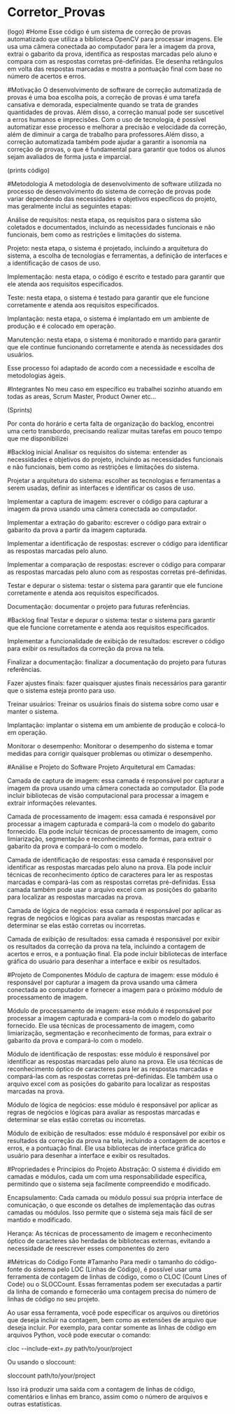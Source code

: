 # Corretor_Provas
(logo)
#Home
Esse código é um sistema de correção de provas automatizado que utiliza a biblioteca OpenCV para processar imagens. Ele usa uma câmera conectada ao computador para ler a imagem da prova, extrai o gabarito da prova, identifica as respostas marcadas pelo aluno e compara com as respostas corretas pré-definidas. Ele desenha retângulos em volta das respostas marcadas e mostra a pontuação final com base no número de acertos e erros.

#Motivação
O desenvolvimento de software de correção automatizada de provas é uma boa escolha pois, a correção de provas é uma tarefa cansativa e demorada, especialmente quando se trata de grandes quantidades de provas. Além disso, a correção manual pode ser suscetível a erros humanos e imprecisões. Com o uso de tecnologia, é possível automatizar esse processo e melhorar a precisão e velocidade da correção, além de diminuir a carga de trabalho para professores.Além disso, a correção automatizada também pode ajudar a garantir a isonomia na correção de provas, o que é fundamental para garantir que todos os alunos sejam avaliados de forma justa e imparcial.

(prints código)

#Metodologia
A metodologia de desenvolvimento de software utilizada no processo de desenvolvimento do sistema de correção de provas pode variar dependendo das necessidades e objetivos específicos do projeto, mas geralmente inclui as seguintes etapas:

Análise de requisitos: nesta etapa, os requisitos para o sistema são coletados e documentados, incluindo as necessidades funcionais e não funcionais, bem como as restrições e limitações do sistema.

Projeto: nesta etapa, o sistema é projetado, incluindo a arquitetura do sistema, a escolha de tecnologias e ferramentas, a definição de interfaces e a identificação de casos de uso.

Implementação: nesta etapa, o código é escrito e testado para garantir que ele atenda aos requisitos especificados.

Teste: nesta etapa, o sistema é testado para garantir que ele funcione corretamente e atenda aos requisitos especificados.

Implantação: nesta etapa, o sistema é implantado em um ambiente de produção e é colocado em operação.

Manutenção: nesta etapa, o sistema é monitorado e mantido para garantir que ele continue funcionando corretamente e atenda às necessidades dos usuários.

Esse processo foi adaptado de acordo com a necessidade e escolha de metodologias ágeis.

#Integrantes
No meu caso em específico eu trabalhei sozinho atuando em todas as areas, Scrum Master, Product Owner etc...

(Sprints)

Por conta do horário e certa falta de organização do backlog, encontrei uma certo transbordo, precisando realizar muitas tarefas em pouco tempo que me disponibilizei


#Backlog inicial
Analisar os requisitos do sistema: entender as necessidades e objetivos do projeto, incluindo as necessidades funcionais e não funcionais, bem como as restrições e limitações do sistema.

Projetar a arquitetura do sistema: escolher as tecnologias e ferramentas a serem usadas, definir as interfaces e identificar os casos de uso.

Implementar a captura de imagem: escrever o código para capturar a imagem da prova usando uma câmera conectada ao computador.

Implementar a extração do gabarito: escrever o código para extrair o gabarito da prova a partir da imagem capturada.

Implementar a identificação de respostas: escrever o código para identificar as respostas marcadas pelo aluno.

Implementar a comparação de respostas: escrever o código para comparar as respostas marcadas pelo aluno com as respostas corretas pré-definidas.

Testar e depurar o sistema: testar o sistema para garantir que ele funcione corretamente e atenda aos requisitos especificados.

Documentação: documentar o projeto para futuras referências.

#Backlog final
Testar e depurar o sistema: testar o sistema para garantir que ele funcione corretamente e atenda aos requisitos especificados.

Implementar a funcionalidade de exibição de resultados: escrever o código para exibir os resultados da correção da prova na tela.

Finalizar a documentação: finalizar a documentação do projeto para futuras referências.

Fazer ajustes finais: fazer quaisquer ajustes finais necessários para garantir que o sistema esteja pronto para uso.

Treinar usuários: Treinar os usuários finais do sistema sobre como usar e manter o sistema.

Implantação: implantar o sistema em um ambiente de produção e colocá-lo em operação.

Monitorar o desempenho: Monitorar o desempenho do sistema e tomar medidas para corrigir quaisquer problemas ou otimizar o desempenho.

#Análise e Projeto do Software
Projeto Arquitetural em Camadas:

Camada de captura de imagem: essa camada é responsável por capturar a imagem da prova usando uma câmera conectada ao computador. Ela pode incluir bibliotecas de visão computacional para processar a imagem e extrair informações relevantes.

Camada de processamento de imagem: essa camada é responsável por processar a imagem capturada e compará-la com o modelo do gabarito fornecido. Ela pode incluir técnicas de processamento de imagem, como limiarização, segmentação e reconhecimento de formas, para extrair o gabarito da prova e compará-lo com o modelo.

Camada de identificação de respostas: essa camada é responsável por identificar as respostas marcadas pelo aluno na prova. Ela pode incluir técnicas de reconhecimento óptico de caracteres para ler as respostas marcadas e compará-las com as respostas corretas pré-definidas. Essa camada também pode usar o arquivo excel com as posições do gabarito para localizar as respostas marcadas na prova.

Camada de lógica de negócios: essa camada é responsável por aplicar as regras de negócios e lógicas para avaliar as respostas marcadas e determinar se elas estão corretas ou incorretas.

Camada de exibição de resultados: essa camada é responsável por exibir os resultados da correção da prova na tela, incluindo a contagem de acertos e erros, e a pontuação final. Ela pode incluir bibliotecas de interface gráfica do usuário para desenhar a interface e exibir os resultados.

#Projeto de Componentes
Módulo de captura de imagem: esse módulo é responsável por capturar a imagem da prova usando uma câmera conectada ao computador e fornecer a imagem para o próximo módulo de processamento de imagem.

Módulo de processamento de imagem: esse módulo é responsável por processar a imagem capturada e compará-la com o modelo do gabarito fornecido. Ele usa técnicas de processamento de imagem, como limiarização, segmentação e reconhecimento de formas, para extrair o gabarito da prova e compará-lo com o modelo.

Módulo de identificação de respostas: esse módulo é responsável por identificar as respostas marcadas pelo aluno na prova. Ele usa técnicas de reconhecimento óptico de caracteres para ler as respostas marcadas e compará-las com as respostas corretas pré-definidas. Ele também usa o arquivo excel com as posições do gabarito para localizar as respostas marcadas na prova.

Módulo de lógica de negócios: esse módulo é responsável por aplicar as regras de negócios e lógicas para avaliar as respostas marcadas e determinar se elas estão corretas ou incorretas.

Módulo de exibição de resultados: esse módulo é responsável por exibir os resultados da correção da prova na tela, incluindo a contagem de acertos e erros, e a pontuação final. Ele usa bibliotecas de interface gráfica do usuário para desenhar a interface e exibir os resultados.

#Propriedades e Princípios do Projeto
Abstração: O sistema é dividido em camadas e módulos, cada um com uma responsabilidade específica, permitindo que o sistema seja facilmente compreendido e modificado.

Encapsulamento: Cada camada ou módulo possui sua própria interface de comunicação, o que esconde os detalhes de implementação das outras camadas ou módulos. Isso permite que o sistema seja mais fácil de ser mantido e modificado.

Herança: As técnicas de processamento de imagem e reconhecimento óptico de caracteres são herdadas de bibliotecas externas, evitando a necessidade de reescrever esses componentes do zero

#Métricas do Código Fonte
#Tamanho
Para medir o tamanho do código-fonte do sistema pelo LOC (Linhas de Código), é possível usar uma ferramenta de contagem de linhas de código, como o CLOC (Count Lines of Code) ou o SLOCCount. Essas ferramentas podem ser executadas a partir da linha de comando e fornecerão uma contagem precisa do número de linhas de código no seu projeto.

Ao usar essa ferramenta, você pode especificar os arquivos ou diretórios que deseja incluir na contagem, bem como as extensões de arquivo que deseja incluir. Por exemplo, para contar somente as linhas de código em arquivos Python, você pode executar o comando:

cloc --include-ext=.py path/to/your/project

Ou usando o sloccount:

sloccount path/to/your/project

Isso irá produzir uma saída com a contagem de linhas de código, comentários e linhas em branco, assim como o número de arquivos e outras estatísticas.


 
